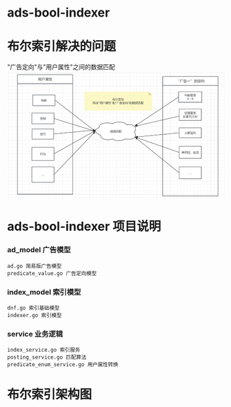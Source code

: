 # ads-bool-indexer

# 布尔索引解决的问题

"广告定向"与"用户属性"之间的数据匹配
![img.png](img.png)

# ads-bool-indexer 项目说明

### ad_model 广告模型

    ad.go 简易版广告模型
    predicate_value.go 广告定向模型

### index_model 索引模型

    dnf.go 索引基础模型
    indexer.go 索引模型

### service 业务逻辑
    index_service.go 索引服务
    posting_service.go 匹配算法
    predicate_enum_service.go 用户属性转换


# 布尔索引架构图

